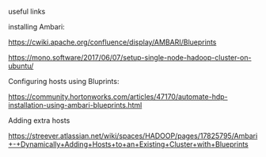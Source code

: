 useful links

installing Ambari:

https://cwiki.apache.org/confluence/display/AMBARI/Blueprints

https://mono.software/2017/06/07/setup-single-node-hadoop-cluster-on-ubuntu/

Configuring hosts using Bluprints:

https://community.hortonworks.com/articles/47170/automate-hdp-installation-using-ambari-blueprints.html

Adding extra hosts

https://streever.atlassian.net/wiki/spaces/HADOOP/pages/17825795/Ambari+-+Dynamically+Adding+Hosts+to+an+Existing+Cluster+with+Blueprints
